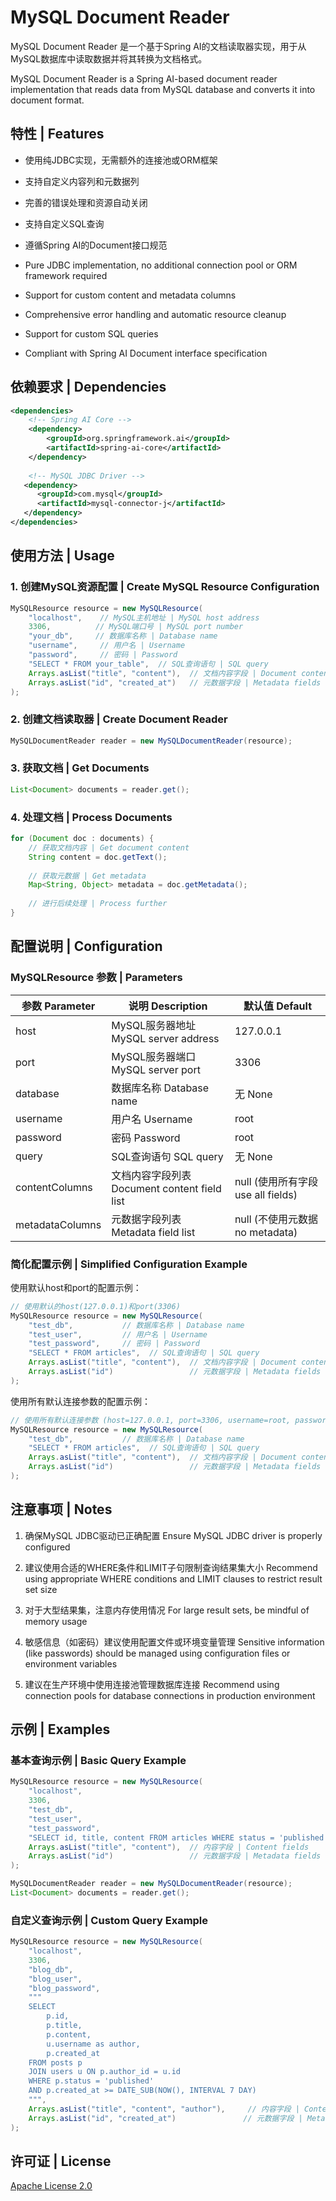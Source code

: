 # MySQL Document Reader

MySQL Document Reader 是一个基于Spring AI的文档读取器实现，用于从MySQL数据库中读取数据并将其转换为文档格式。

MySQL Document Reader is a Spring AI-based document reader implementation that reads data from MySQL database and converts it into document format.

## 特性 | Features

- 使用纯JDBC实现，无需额外的连接池或ORM框架
- 支持自定义内容列和元数据列
- 完善的错误处理和资源自动关闭
- 支持自定义SQL查询
- 遵循Spring AI的Document接口规范

- Pure JDBC implementation, no additional connection pool or ORM framework required
- Support for custom content and metadata columns
- Comprehensive error handling and automatic resource cleanup
- Support for custom SQL queries
- Compliant with Spring AI Document interface specification

## 依赖要求 | Dependencies

```xml
<dependencies>
    <!-- Spring AI Core -->
    <dependency>
        <groupId>org.springframework.ai</groupId>
        <artifactId>spring-ai-core</artifactId>
    </dependency>
    
    <!-- MySQL JDBC Driver -->
   <dependency>
      <groupId>com.mysql</groupId>
      <artifactId>mysql-connector-j</artifactId>
   </dependency>
</dependencies>
```

## 使用方法 | Usage

### 1. 创建MySQL资源配置 | Create MySQL Resource Configuration

```java
MySQLResource resource = new MySQLResource(
    "localhost",    // MySQL主机地址 | MySQL host address
    3306,          // MySQL端口号 | MySQL port number
    "your_db",     // 数据库名称 | Database name
    "username",     // 用户名 | Username
    "password",     // 密码 | Password
    "SELECT * FROM your_table",  // SQL查询语句 | SQL query
    Arrays.asList("title", "content"),  // 文档内容字段 | Document content fields
    Arrays.asList("id", "created_at")   // 元数据字段 | Metadata fields
);
```

### 2. 创建文档读取器 | Create Document Reader

```java
MySQLDocumentReader reader = new MySQLDocumentReader(resource);
```

### 3. 获取文档 | Get Documents

```java
List<Document> documents = reader.get();
```

### 4. 处理文档 | Process Documents

```java
for (Document doc : documents) {
    // 获取文档内容 | Get document content
    String content = doc.getText();
    
    // 获取元数据 | Get metadata
    Map<String, Object> metadata = doc.getMetadata();
    
    // 进行后续处理 | Process further
}
```

## 配置说明 | Configuration

### MySQLResource 参数 | Parameters

| 参数 Parameter | 说明 Description | 默认值 Default |
|------|------|--------|
| host | MySQL服务器地址 MySQL server address | 127.0.0.1 |
| port | MySQL服务器端口 MySQL server port | 3306 |
| database | 数据库名称 Database name | 无 None |
| username | 用户名 Username | root |
| password | 密码 Password | root |
| query | SQL查询语句 SQL query | 无 None |
| contentColumns | 文档内容字段列表 Document content field list | null (使用所有字段 use all fields) |
| metadataColumns | 元数据字段列表 Metadata field list | null (不使用元数据 no metadata) |

### 简化配置示例 | Simplified Configuration Example

使用默认host和port的配置示例：

```java
// 使用默认的host(127.0.0.1)和port(3306)
MySQLResource resource = new MySQLResource(
    "test_db",           // 数据库名称 | Database name
    "test_user",         // 用户名 | Username
    "test_password",     // 密码 | Password
    "SELECT * FROM articles",  // SQL查询语句 | SQL query
    Arrays.asList("title", "content"),  // 文档内容字段 | Document content fields
    Arrays.asList("id")                 // 元数据字段 | Metadata fields
);
```

使用所有默认连接参数的配置示例：

```java
// 使用所有默认连接参数 (host=127.0.0.1, port=3306, username=root, password=root)
MySQLResource resource = new MySQLResource(
    "test_db",           // 数据库名称 | Database name
    "SELECT * FROM articles",  // SQL查询语句 | SQL query
    Arrays.asList("title", "content"),  // 文档内容字段 | Document content fields
    Arrays.asList("id")                 // 元数据字段 | Metadata fields
);
```

## 注意事项 | Notes

1. 确保MySQL JDBC驱动已正确配置
   Ensure MySQL JDBC driver is properly configured

2. 建议使用合适的WHERE条件和LIMIT子句限制查询结果集大小
   Recommend using appropriate WHERE conditions and LIMIT clauses to restrict result set size

3. 对于大型结果集，注意内存使用情况
   For large result sets, be mindful of memory usage

4. 敏感信息（如密码）建议使用配置文件或环境变量管理
   Sensitive information (like passwords) should be managed using configuration files or environment variables

5. 建议在生产环境中使用连接池管理数据库连接
   Recommend using connection pools for database connections in production environment

## 示例 | Examples

### 基本查询示例 | Basic Query Example

```java
MySQLResource resource = new MySQLResource(
    "localhost",
    3306,
    "test_db",
    "test_user",
    "test_password",
    "SELECT id, title, content FROM articles WHERE status = 'published' LIMIT 100",
    Arrays.asList("title", "content"),  // 内容字段 | Content fields
    Arrays.asList("id")                 // 元数据字段 | Metadata fields
);

MySQLDocumentReader reader = new MySQLDocumentReader(resource);
List<Document> documents = reader.get();
```

### 自定义查询示例 | Custom Query Example

```java
MySQLResource resource = new MySQLResource(
    "localhost",
    3306,
    "blog_db",
    "blog_user",
    "blog_password",
    """
    SELECT 
        p.id, 
        p.title, 
        p.content,
        u.username as author,
        p.created_at
    FROM posts p
    JOIN users u ON p.author_id = u.id
    WHERE p.status = 'published'
    AND p.created_at >= DATE_SUB(NOW(), INTERVAL 7 DAY)
    """,
    Arrays.asList("title", "content", "author"),     // 内容字段 | Content fields
    Arrays.asList("id", "created_at")               // 元数据字段 | Metadata fields
);
```

## 许可证 | License

[Apache License 2.0](https://www.apache.org/licenses/LICENSE-2.0)